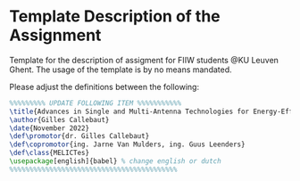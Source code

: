 # Template Description of the Assignment

Template for the description of assigment for FIIW students @KU Leuven Ghent.
The usage of the template is by no means mandated.

Please adjust the definitions between the following:

```latex
%%%%%%%%% UPDATE FOLLOWING ITEM %%%%%%%%%%%
\title{Advances in Single and Multi-Antenna Technologies for Energy-Efficient IoT}
\author{Gilles Callebaut}
\date{November 2022}
\def\promotor{dr. Gilles Callebaut}
\def\copromotor{ing. Jarne Van Mulders, ing. Guus Leenders}
\def\class{MELICTes}
\usepackage[english]{babel} % change english or dutch
%%%%%%%%%%%%%%%%%%%%%%%%%%%%%%%%%%%%%%%%%%
```
